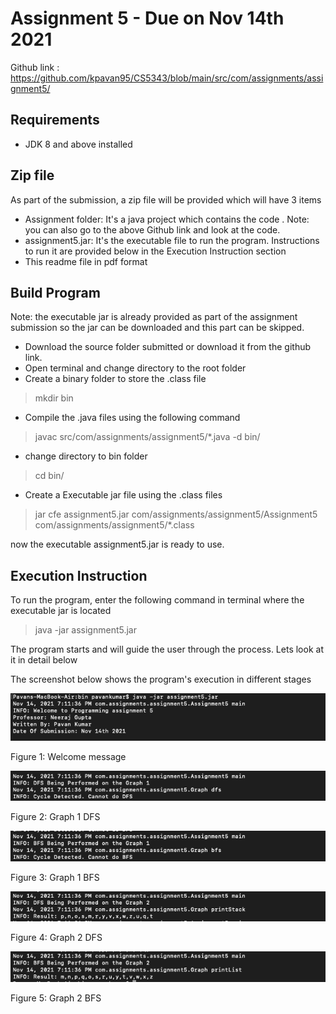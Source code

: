 # Assignment 5 - Due on Nov 14th 2021

Github link : https://github.com/kpavan95/CS5343/blob/main/src/com/assignments/assignment5/

## Requirements
- JDK 8 and above installed

## Zip file
As part of the submission, a zip file will be provided which will have 3 items
- Assignment folder: It's a java project which contains the code . Note: you can also go to the above Github link and look at the code.
- assignment5.jar: It's the executable file to run the program. Instructions to run it are provided below in the Execution Instruction section
- This readme file in pdf format

## Build Program
Note: the executable jar is already provided as part of the assignment submission so the jar can be downloaded and this part can be skipped.

- Download the source folder submitted or download it from the github link.
- Open terminal and change directory to the root folder
- Create a binary folder to store the .class file

> mkdir bin

- Compile the .java files using the following command

> javac src/com/assignments/assignment5/*.java -d bin/

- change directory to bin folder

> cd bin/

- Create a Executable jar file using the .class files

> jar cfe assignment5.jar com/assignments/assignment5/Assignment5 com/assignments/assignment5/*.class

now the executable assignment5.jar is ready to use.

## Execution Instruction
To run the program, enter the following command in terminal where the executable jar is located

> java -jar assignment5.jar

The program starts and will guide the user through the process. Lets look at it in detail below

The screenshot below shows the program's execution in different stages

![Welcome message](Assignment_5_1.png "Welcome message")

Figure 1: Welcome message

![Graph 1 DFS](Assignment_5_2.png "Graph 1 DFS")

Figure 2: Graph 1 DFS

![Graph 1 BFS](Assignment_5_3.png "Graph 1 BFS")

Figure 3: Graph 1 BFS

![Graph 2 DFS](Assignment_5_4.png "Graph 2 DFS")

Figure 4: Graph 2 DFS

![Graph 2 BFS](Assignment_5_5.png "Graph 2 BFS")

Figure 5: Graph 2 BFS